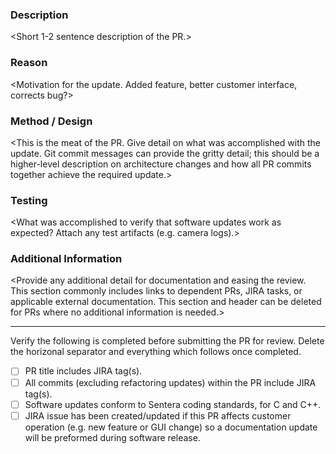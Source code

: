 ### Description

<Short 1-2 sentence description of the PR.>

### Reason

<Motivation for the update. Added feature, better customer interface, corrects bug?>

### Method / Design

<This is the meat of the PR.  Give detail on what was accomplished with the update.  Git commit messages can provide the gritty detail; this should be a higher-level description on architecture changes and how all PR commits together achieve the required update.>

### Testing

<What was accomplished to verify that software updates work as expected?  Attach any test artifacts (e.g. camera logs).>

### Additional Information

<Provide any additional detail for documentation and easing the review.  This section commonly includes links to dependent PRs, JIRA tasks, or applicable external documentation.  This section and header can be deleted for PRs where no additional information is needed.>

---

Verify the following is completed before submitting the PR for review.  Delete the horizonal separator and everything which follows once completed.
- [ ] PR title includes JIRA tag(s).
- [ ] All commits (excluding refactoring updates) within the PR include JIRA tag(s).
- [ ] Software updates conform to Sentera coding standards, for C and C++.
- [ ] JIRA issue has been created/updated if this PR affects customer operation (e.g. new feature or GUI change) so a documentation update will be preformed during software release.
